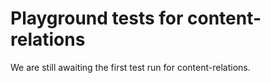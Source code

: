# Playground tests for content-relations
We are still awaiting the first test run for content-relations.

